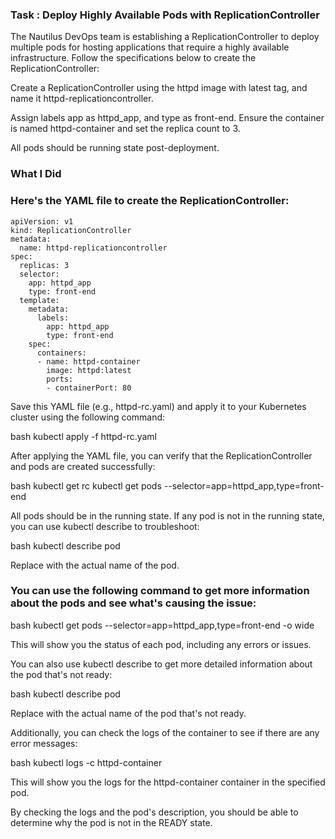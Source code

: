 ### Task : Deploy Highly Available Pods with ReplicationController

The Nautilus DevOps team is establishing a ReplicationController to deploy multiple pods for hosting applications that require a highly available infrastructure. Follow the specifications below to create the ReplicationController:


Create a ReplicationController using the httpd image with latest tag, and name it httpd-replicationcontroller.

Assign labels app as httpd_app, and type as front-end. Ensure the container is named httpd-container and set the replica count to 3.


All pods should be running state post-deployment.


### What I Did

### Here's the YAML file to create the ReplicationController:

```
apiVersion: v1
kind: ReplicationController
metadata:
  name: httpd-replicationcontroller
spec:
  replicas: 3
  selector:
    app: httpd_app
    type: front-end
  template:
    metadata:
      labels:
        app: httpd_app
        type: front-end
    spec:
      containers:
      - name: httpd-container
        image: httpd:latest
        ports:
        - containerPort: 80
```

Save this YAML file (e.g., httpd-rc.yaml) and apply it to your Kubernetes cluster using the following command:


bash
kubectl apply -f httpd-rc.yaml


After applying the YAML file, you can verify that the ReplicationController and pods are created successfully:


bash
kubectl get rc
kubectl get pods --selector=app=httpd_app,type=front-end


All pods should be in the running state. If any pod is not in the running state, you can use kubectl describe to troubleshoot:


bash
kubectl describe pod <pod-name>


Replace <pod-name> with the actual name of the pod.


### You can use the following command to get more information about the pods and see what's causing the issue:


bash
kubectl get pods --selector=app=httpd_app,type=front-end -o wide


This will show you the status of each pod, including any errors or issues.

You can also use kubectl describe to get more detailed information about the pod that's not ready:


bash
kubectl describe pod <pod-name>


Replace <pod-name> with the actual name of the pod that's not ready.

Additionally, you can check the logs of the container to see if there are any error messages:


bash
kubectl logs <pod-name> -c httpd-container


This will show you the logs for the httpd-container container in the specified pod.

By checking the logs and the pod's description, you should be able to determine why the pod is not in the READY state.
